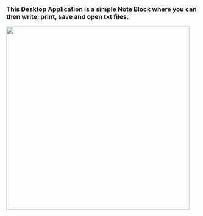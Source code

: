 <h3>
  This Desktop Application is a simple Note Block where you can then write, print, save and open txt files.
</h3>
<a href="<iframe src="<iframe src="https://github.com/BlueButterflies/Note/files/4489648/setup.zip</iframe>Click to Download</a>
[setup.zip](https://github.com/BlueButterflies/Note/files/4489648/setup.zip)


<p align="left">
  <img src="https://user-images.githubusercontent.com/52591976/79241042-cb46ae80-7e72-11ea-83b5-f84ec27ac853.png"width =480/>
</p>


